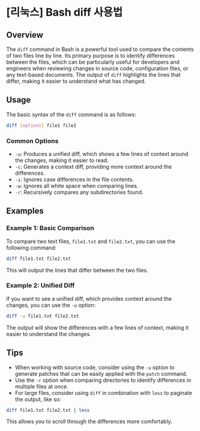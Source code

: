 # [리눅스] Bash diff 사용법

## Overview
The `diff` command in Bash is a powerful tool used to compare the contents of two files line by line. Its primary purpose is to identify differences between the files, which can be particularly useful for developers and engineers when reviewing changes in source code, configuration files, or any text-based documents. The output of `diff` highlights the lines that differ, making it easier to understand what has changed.

## Usage
The basic syntax of the `diff` command is as follows:

```bash
diff [options] file1 file2
```

### Common Options
- `-u`: Produces a unified diff, which shows a few lines of context around the changes, making it easier to read.
- `-c`: Generates a context diff, providing more context around the differences.
- `-i`: Ignores case differences in the file contents.
- `-w`: Ignores all white space when comparing lines.
- `-r`: Recursively compares any subdirectories found.

## Examples

### Example 1: Basic Comparison
To compare two text files, `file1.txt` and `file2.txt`, you can use the following command:

```bash
diff file1.txt file2.txt
```

This will output the lines that differ between the two files.

### Example 2: Unified Diff
If you want to see a unified diff, which provides context around the changes, you can use the `-u` option:

```bash
diff -u file1.txt file2.txt
```

The output will show the differences with a few lines of context, making it easier to understand the changes.

## Tips
- When working with source code, consider using the `-u` option to generate patches that can be easily applied with the `patch` command.
- Use the `-r` option when comparing directories to identify differences in multiple files at once.
- For large files, consider using `diff` in combination with `less` to paginate the output, like so:

```bash
diff file1.txt file2.txt | less
```

This allows you to scroll through the differences more comfortably.